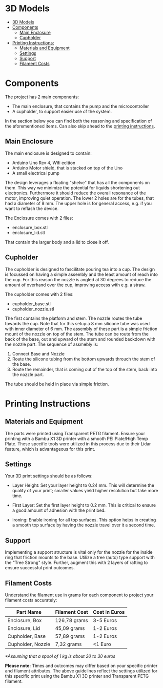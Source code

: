 #  3D Models

<!-- TOC -->
* [3D Models](#3d-models)
* [Components](#components)
  * [Main Enclosure](#main-enclosure)
  * [Cupholder](#cupholder)
* [Printing Instructions:](#printing-instructions)
  * [Materials and Equipment](#materials-and-equipment)
  * [Settings](#settings)
  * [Support](#support)
  * [Filament Costs](#filament-costs)
<!-- TOC -->

# Components
The project has 2 main components:
* The main enclosure, that contains the pump and the microcontroller
* A cupholder, to support easier use of the system. 

In the section below you can find both the reasoning and specification of the aforementioned items. Can also skip ahead to the [printing instructions](#printing-instructions).

## Main Enclosure
The main enclosure is designed to contain:
* Arduino Uno Rev 4, Wifi edition
* Arduino Motor shield, that is stacked on top of the Uno
* A small electrical pump

The design leverages a floating "shelve" that has all the components on them. This way we minimize the potential for liquids shortening out electronics. Furthermore it should reduce the overall resonance of the motor, improving quiet operation. The lower 2 holes are for the tubes, that had a diameter of 8 mm. The upper hole is for general access, e.g. if you want to reflash the device.

The Enclosure comes with 2 files:
* enclosure_box.stl
* enclosure_lid.stl

That contain the larger body and a lid to close it off. 

## Cupholder
The cupholder is designed to fascilitate pouring tea into a cup. The design is focussed on having a simple assembly and the least amount of reach into the cup. For this reason the nozzle is angled at 30 degrees to reduce the amount of overhand over the cup, improving access with e.g. a straw. 

The cupholder comes with 2 files:
* cupholder_base.stl
* cupholder_nozzle.stl

The first contains the platform and stem. The nozzle routes the tube towards the cup. Note that for this setup a 8 mm silicone tube was used with inner diameter of 6 mm. The assembly of these part is a simple friction mount of the nozzle on top of the stem. The tube can be route from the back of the base, out and upward of the stem and rounded backdown with the nozzle part. The sequence of assmebly is:
1. Connect Base and Nozzle
2. Route the silicone tubing from the bottom upwards throuch the stem of the base. 
3. Route the remainder, that is coming out of the top of the stem, back into the nozzle part.

The tube should be held in place via simple friction.

# Printing Instructions

## Materials and Equipment

The parts were printed using Transparent PETG filament. Ensure your printing with a Bambu X1 3D printer with a smooth PEI Plate/High Temp Plate. These specific tools were utilized in this process due to their Lidar feature, which is advantageous for this print.

## Settings

Your 3D print settings should be as follows:

- Layer Height: Set your layer height to 0.24 mm. This will determine the quality of your print; smaller values yield higher resolution but take more time.

- First Layer: Set the first layer height to 0.2 mm. This is critical to ensure a good amount of adhesion with the print bed.

- Ironing: Enable ironing for all top surfaces. This option helps in creating a smooth top surface by having the nozzle travel over it a second time.

## Support

Implementing a support structure is vital only for the nozzle for the inside ring that friction mounts to the base. Utilize a tree (auto) type support with the "Tree Strong" style. Further, augment this with 2 layers of rafting to ensure successful print outcomes.

## Filament Costs

Understand the filament use in grams for each component to project your filament costs accurately:

| Part Name         | Filament Cost | Cost in Euros |
|-------------------|---------------|---------------|
| Enclosure, Box    | 126,78 grams  | 3-5 Euros     |
| Enclosure, Lid    | 45,09 grams   | 1-2 Euros     |
| Cupholder, Base   | 57,89 grams   | 1-2 Euros     |
| Cupholder, Nozzle | 7,32 grams    | <1 Euro       |
*\*Assuming that a spool of 1 kg is about 20 to 30 euros*

**Please note:** Times and outcomes may differ based on your specific printer and filament attributes. The above guidelines reflect the settings utilized for this specific print using the Bambu X1 3D printer and Transparent PETG filament.